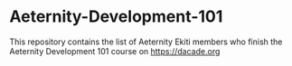 # Aeternity-Development-101
This repository contains the list of Aeternity Ekiti members who finish the Aeternity Development 101 course on https://dacade.org
